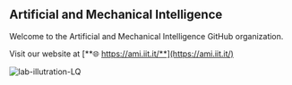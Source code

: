 ## Artificial and Mechanical Intelligence

Welcome to the Artificial and Mechanical Intelligence GitHub organization.

Visit our website at [**🌐 https://ami.iit.it/**](https://ami.iit.it/)

![lab-illutration-LQ](https://user-images.githubusercontent.com/5045846/140615269-fac62de5-d08c-464b-a398-40f3de6b103a.png)

